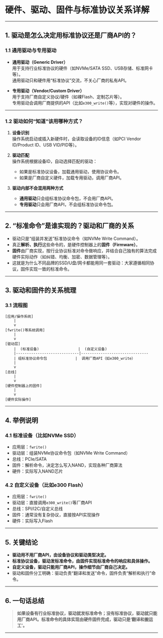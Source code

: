 # 硬件、驱动、固件与标准协议关系详解

---

## 1. 驱动是怎么决定用标准协议还是厂商API的？

### 1.1 通用驱动与专用驱动

- **通用驱动（Generic Driver）**  
  用于支持行业标准协议的硬件（如NVMe/SATA SSD、USB存储、标准网卡等）。  
  通用驱动只和硬件用“标准协议”交流，不关心厂商的私有API。

- **专用驱动（Vendor/Custom Driver）**  
  用于支持厂商自定义协议/硬件（如裸Flash、定制芯片等）。  
  专用驱动会调用厂商提供的API（比如`e300_write()`等），实现对硬件的操作。

---

### 1.2 驱动如何“知道”该用哪种方式？

1. **设备识别**  
   操作系统启动或插入新硬件时，会读取设备的ID信息（如PCI Vendor ID/Product ID、USB VID/PID等）。

2. **驱动匹配**  
   操作系统根据设备ID，自动选择匹配的驱动：
   - 如果是标准协议设备，加载通用驱动，使用协议命令。
   - 如果是厂商自定义硬件，加载专用驱动，调用厂商API。

3. **驱动内部不会混用两种方式**  
   - **通用驱动**只会组标准协议命令包，不会用厂商API。
   - **专用驱动**只会用厂商API，不会组标准协议命令包。

---

## 2. “标准命令”是谁实现的？驱动和厂商的关系

- 驱动只是“组装并发送”标准协议命令（如NVMe Write Command）。
- 真正**解析、执行**这些命令的，是硬件控制器上的**固件（Firmware）**。
- **固件**由厂商实现，按行业协议标准对命令做响应，并结合自己独有的算法完成硬件实际动作（如纠错、均衡、加密、数据管理等）。
- 这就是为什么不同品牌的SSD/U盘/网卡都能用同一套驱动：大家遵循相同协议，固件实现一致的标准命令。

---

## 3. 驱动和固件的关系梳理

### 3.1 流程图

```
[应用/操作系统]
    |
    v
[fwrite()等系统调用]
    |
    v
[驱动层]
    |  (标准设备)                  |  (自定义设备)
    |-----------------------------|-------------------------------
    | 组标准协议命令包             |  调用厂商API（如e300_write）
    |
    v
[总线]
    |
    v
[硬件控制器上的固件]
    |
    v
[硬件实际操作]
```

---

## 4. 举例说明

### 4.1 标准设备（比如NVMe SSD）

- 应用层：`fwrite()`
- 驱动层：组装NVMe协议命令包（如NVMe Write Command）
- 总线：PCIe/SATA
- 固件：解析命令，决定怎么写入NAND，实现各种厂商算法
- 硬件：实际写入NAND芯片

### 4.2 自定义设备（比如e300 Flash）

- 应用层：`fwrite()`
- 驱动层：直接调用`e300_write()`等厂商API
- 总线：SPI/I2C/自定义总线
- 固件：通常没有复杂协议，直接按API实现操作
- 硬件：实际写入Flash

---

## 5. 关键结论

- **驱动用不用厂商API，由设备协议和驱动类型决定。**
- **标准协议设备，驱动发标准命令，由固件实现标准命令的响应和具体操作。**
- **自定义设备，驱动只能用厂商API，操作细节由厂商自己决定。**
- 驱动和固件分工明确：驱动负责“翻译和发送”命令，固件负责“解析和执行”命令。

---

## 6. 一句话总结

> **如果设备有行业标准协议，驱动就发标准命令；没有标准协议，驱动就只能用厂商API。标准命令的具体实现由硬件固件完成，驱动只是‘翻译和搬运工’。**

---